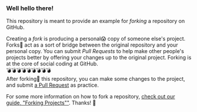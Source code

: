 ### Well hello there!

This repository is meant to provide an example for *forking* a repository on GitHub.

Creating a *fork* is producing a personal:scream: copy of someone else's project. Forks:knife: act as a sort of bridge between the original repository and your personal copy. You can submit *Pull Requests* to help make other people's projects better by offering your changes up to the original project. Forking is at the core of social coding at GitHub.
<br>:bomb::bomb::bomb::bomb::bomb::bomb::bomb::bomb::bomb:
<br>After forking:exploding_head: this repository, you can make some changes to the project, and submit [a Pull Request](https://github.com/octocat/Spoon-Knife/pulls) as practice.

For some more information on how to fork a repository, [check out our guide, "Forking Projects""](http://guides.github.com/overviews/forking/). Thanks! :sparkling_heart: 
